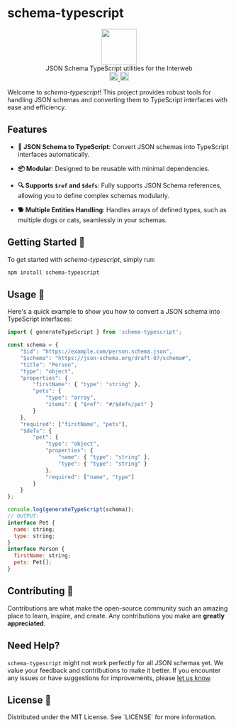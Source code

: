 # schema-typescript 

<p align="center" width="100%">
  <img src="https://github.com/hyperweb-io/interweb-utils/assets/545047/89c743c4-be88-409f-9a77-4b02cd7fe9a4" width="80">
  <br/>
  JSON Schema TypeScript utilities for the Interweb
  <br />
  <a href="https://github.com/hyperweb-io/schema-typescript/actions/workflows/run-tests.yaml">
    <img height="20" src="https://github.com/hyperweb-io/schema-typescript/actions/workflows/run-tests.yaml/badge.svg" />
  </a>
   <a href="https://github.com/hyperweb-io/schema-typescript/blob/main/LICENSE-MIT">
    <img height="20" src="https://img.shields.io/badge/license-MIT-blue.svg"/>
  </a>
</p>

Welcome to _schema-typescript_! This project provides robust tools for handling JSON schemas and converting them to TypeScript interfaces with ease and efficiency.

## Features 

- **🔧 JSON Schema to TypeScript**: Convert JSON schemas into TypeScript interfaces automatically.

- **📦 Modular**: Designed to be reusable with minimal dependencies.

- **🔍 Supports `$ref` and `$defs`**: Fully supports JSON Schema references, allowing you to define complex schemas modularly.

- **🐕 Multiple Entities Handling**: Handles arrays of defined types, such as multiple dogs or cats, seamlessly in your schemas.

## Getting Started 🏁

To get started with _schema-typescript_, simply run:

```bash
npm install schema-typescript
```

## Usage 📘

Here's a quick example to show you how to convert a JSON schema into TypeScript interfaces:

```javascript
import { generateTypeScript } from 'schema-typescript';

const schema = {
    "$id": "https://example.com/person.schema.json",
    "$schema": "https://json-schema.org/draft-07/schema#",
    "title": "Person",
    "type": "object",
    "properties": {
        "firstName": { "type": "string" },
        "pets": {
            "type": "array",
            "items": { "$ref": "#/$defs/pet" }
        }
    },
    "required": ["firstName", "pets"],
    "$defs": {
        "pet": {
            "type": "object",
            "properties": {
                "name": { "type": "string" },
                "type": { "type": "string" } 
            },
            "required": ["name", "type"]
        }
    }
};

console.log(generateTypeScript(schema));
// OUTPUT:
interface Pet {
  name: string;
  type: string;
}
interface Person {
  firstName: string;
  pets: Pet[];
}
```

## Contributing 🤝

Contributions are what make the open-source community such an amazing place to learn, inspire, and create. Any contributions you make are **greatly appreciated**.

## Need Help?

`schema-typescript` might not work perfectly for all JSON schemas yet. We value your feedback and contributions to make it better. If you encounter any issues or have suggestions for improvements, please [let us know](https://github.com/hyperweb-io/schema-typescript/issues).

## License 📜

Distributed under the MIT License. See \`LICENSE\` for more information.
